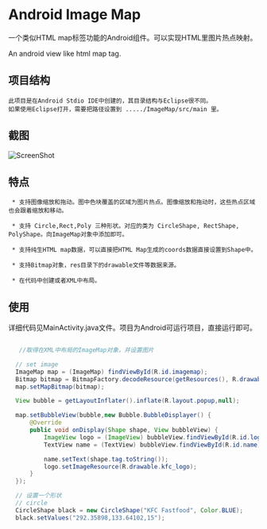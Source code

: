 # Android Image Map 

一个类似HTML map标签功能的Android组件。可以实现HTML里图片热点映射。

An android view like html map tag.

## 项目结构

	此项目是在Android Stdio IDE中创建的，其目录结构与Eclipse很不同。
	如果使用Eclipse打开，需要把路径设置到 ...../ImageMap/src/main 里。

## 截图

![ScreenShot](https://raw.github.com/chenyoca/android-image-map/master/screenshot.png)

## 特点

	 * 支持图像缩放和拖动。图中色块覆盖的区域为图片热点。图像缩放和拖动时，这些热点区域也会跟着缩放和移动。

	 * 支持 Circle,Rect,Poly 三种形状。对应的类为 CircleShape, RectShape, PolyShape。向ImageMap对象中添加即可。

	 * 支持纯生HTML map数据，可以直接把HTML Map生成的coords数据直接设置到Shape中。

	 * 支持Bitmap对象，res目录下的drawable文件等数据来源。

	 * 在代码中创建或者XML中布局。

 ## 使用

 详细代码见MainActivity.java文件。项目为Android可运行项目，直接运行即可。

 ```java
   
	//取得在XML中布局的ImageMap对象，并设置图片

   // set image
   ImageMap map = (ImageMap) findViewById(R.id.imagemap);
   Bitmap bitmap = BitmapFactory.decodeResource(getResources(), R.drawable.imm_01, new BitmapFactory.Options());
   map.setMapBitmap(bitmap);

   View bubble = getLayoutInflater().inflate(R.layout.popup,null);

   map.setBubbleView(bubble,new Bubble.BubbleDisplayer() {
       @Override
       public void onDisplay(Shape shape, View bubbleView) {
           ImageView logo = (ImageView) bubbleView.findViewById(R.id.logo);
           TextView name = (TextView) bubbleView.findViewById(R.id.name);

           name.setText(shape.tag.toString());
           logo.setImageResource(R.drawable.kfc_logo);
       }
   });

   // 设置一个形状
   // circle
   CircleShape black = new CircleShape("KFC Fastfood", Color.BLUE);
   black.setValues("292.35898,133.64102,15");



 ```
